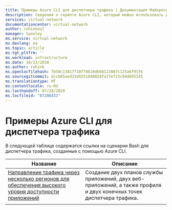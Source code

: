 ```yaml
---
title: Примеры Azure CLI для диспетчера трафика | Документация Майкрософт
description: Сведения о скрипте Azure CLI, который можно использовать для направления трафика между несколькими регионами для обеспечения высокой доступности приложений.
services: virtual-network
documentationcenter: virtual-network
author: rohinkoul
manager: twooley
ms.service: virtual-network
ms.devlang: na
ms.topic: article
ms.tgt_pltfrm: ''
ms.workload: infrastructure
ms.date: 10/23/2018
ms.author: rohink
ms.openlocfilehash: fb50c13817f10f74610db68121087c125a6f91f6
ms.sourcegitcommit: dccb85aed33d9251048024faf7ef23c94d695145
ms.translationtype: MT
ms.contentlocale: ru-RU
ms.lasthandoff: 07/28/2020
ms.locfileid: "87286433"
---
```

# <a name="azure-cli-samples-for-traffic-manager"></a>Примеры Azure CLI для диспетчера трафика

В следующей таблице содержатся ссылки на сценарии Bash для диспетчера трафика, созданные с помощью Azure CLI.

|Название  |Описание |
|---------|---------|
|[Направление трафика через несколько регионов для обеспечения высокого уровня доступности приложений](./scripts/traffic-manager-cli-websites-high-availability.md)   |    Создание двух планов службы приложений, двух веб-приложений, а также профиля и двух конечных точек диспетчера трафика.     |
|    |         |


